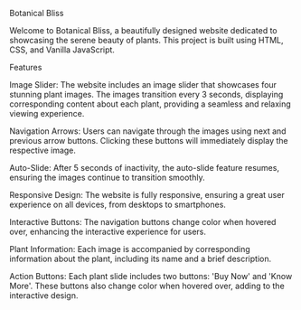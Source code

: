 Botanical Bliss

Welcome to Botanical Bliss, a beautifully designed website dedicated to showcasing the serene beauty of plants. This project is built using HTML, CSS, and Vanilla JavaScript.

Features

Image Slider: The website includes an image slider that showcases four stunning plant images. The images transition every 3 seconds, displaying corresponding content about each plant, providing a seamless and relaxing viewing experience.

Navigation Arrows: Users can navigate through the images using next and previous arrow buttons. Clicking these buttons will immediately display the respective image.

Auto-Slide: After 5 seconds of inactivity, the auto-slide feature resumes, ensuring the images continue to transition smoothly.

Responsive Design: The website is fully responsive, ensuring a great user experience on all devices, from desktops to smartphones.

Interactive Buttons: The navigation buttons change color when hovered over, enhancing the interactive experience for users.

Plant Information: Each image is accompanied by corresponding information about the plant, including its name and a brief description.

Action Buttons: Each plant slide includes two buttons: 'Buy Now' and 'Know More'. These buttons also change color when hovered over, adding to the interactive design.
